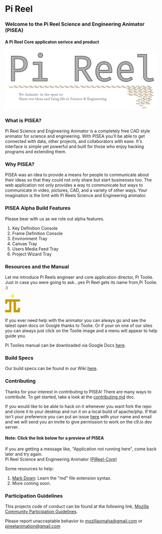 # Pi Reel

### Welcome to the Pi Reel Science and Engineering Animator (PISEA) 
#### A Pi Reel Core applicaton serivce and product 
![Pi Reel Logo](img/pireel.png)  

### What is PISEA?   
Pi Reel Science and Engineering Animator is a completely free CAD style animator for science and engineering. With PISEA you'll be able to get connected with data, other projects, and collaborators with ease.  It's interface is simple yet powerful and built for those who enjoy hacking programs and extending them.  

### Why PISEA?  
PISEA was an idea to provide a means for people to communicate about their ideas so that they could not only share but start businesses too. The web application not only provides a way to communicate but ways to communicate in video, pictures, CAD, and a variety of other ways.  Your imagination is the limit with Pi Reels Science and Engineering animator. 

### PISEA Alpha Build Features  
Please bear with us as we role out alpha features.  

1. Key Definition Console  
2. Frame Definition Console  
3. Environment Tray  
4. Canvas Tray  
5. Users Media Feed Tray  
6. Project Wizard Tray  

### Resources and the Manual  
Let me introduce Pi Reels engineer and core application director, Pi Toolie. Just in case you were going to ask...yes Pi Reel gets its name from,Pi Toolie. :)  

<img src="img/pireel-icon.png" width="10%" height="auto"></img>  

If you ever need help with the animator you can always go and see the latest open docs on Google thanks to Toolie. Or if your on one of our sites you can always just click on the Toolie image and a menu will appear to help guide you.  

Pi Toolies manual can be downloaded via Google Docs [here](https://docs.google.com/document/d/1JhZSIDOWfNYXMOPRvt6WDSX6lsT_1ktprTT3yyg4iDo/edit?usp=sharing).

### Build Specs
  Our build specs can be found in our Wiki [here](https://github.com/PiReel/PiReel-Core/wiki/Guide:-Local-Builds-of-P.I.S.E.A.).  

### Contributing   
  Thanks for your interest in contributing to PISEA! There are many ways to contribute. To get started, take a look at the [contributing.md](CONTRIBUTING.md) doc.   

If you would like to be able to hack on it whenever you want fork the repo and clone it to your desktop and run it on a local build of apache/php. If that isn't your preference you can put an issue [here](https://github.com/PiReel/PiReel-Website/milestone) with your name and email and we will send you an invite to give permission to work on the c9.io dev server.

#### Note: Click the link below for a preview of PISEA    
If you are getting a message like, "Application not running here", come back later and try again.  
Pi Reel Science and Engineering Animator [(PiReel-Core)](https://pireel-animator-pireel.c9users.io/index-core.php)

  Some resources to help:   
  1. [Mark Down](https://guides.github.com/features/mastering-markdown/): Learn the "md" file extension syntax. 
  2. More coming soon.  

### Participation Guidelines  
  This projects code of conduct can be found at the following link, 
  [Mozilla Community Participation Guidelines](https://www.mozilla.org/en-US/about/governance/policies/participation/). 
  
  
  Please report unacceptable behavior to mozillaomaha@gmail.com or pireelanimation@gmail.com  


